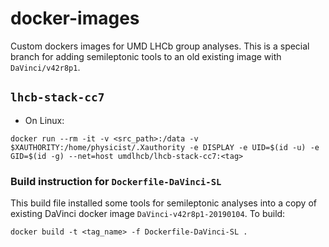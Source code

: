 # docker-images
Custom dockers images for UMD LHCb group analyses. This is a special branch for
adding semileptonic tools to an old existing image with `DaVinci/v42r8p1`.


## `lhcb-stack-cc7`
* On Linux:
```
docker run --rm -it -v <src_path>:/data -v $XAUTHORITY:/home/physicist/.Xauthority -e DISPLAY -e UID=$(id -u) -e GID=$(id -g) --net=host umdlhcb/lhcb-stack-cc7:<tag>
```

### Build instruction for `Dockerfile-DaVinci-SL`
This build file installed some tools for semileptonic analyses into a copy of
existing DaVinci docker image `DaVinci-v42r8p1-20190104`. To build:
```
docker build -t <tag_name> -f Dockerfile-DaVinci-SL .
```
